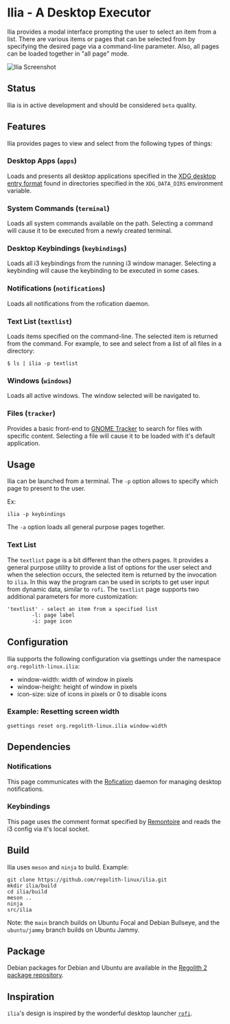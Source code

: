 # Ilia - A Desktop Executor

Ilia provides a modal interface prompting the user to select an item from a list. There are various items or pages that can be selected from by specifying the desired page via a command-line parameter. Also, all pages can be loaded together in "all page" mode.

![Ilia Screenshot](https://regolith-desktop.com/regolith-ilia-keybinding-window.png)

## Status

Ilia is in active development and should be considered `beta` quality.

## Features

Ilia provides pages to view and select from the following types of things:

### Desktop Apps (`apps`)

Loads and presents all desktop applications specified in the [XDG desktop entry format](https://specifications.freedesktop.org/desktop-entry-spec/desktop-entry-spec-latest.html) found in directories specified in the `XDG_DATA_DIRS` environment variable.

### System Commands (`terminal`)

Loads all system commands available on the path.  Selecting a command will cause it to be executed from a newly created terminal.

### Desktop Keybindings (`keybindings`)

Loads all i3 keybindings from the running i3 window manager.  Selecting a keybinding will cause the keybinding to be executed in some cases.

### Notifications (`notifications`)

Loads all notifications from the rofication daemon.

### Text List (`textlist`)

Loads items specified on the command-line.  The selected item is returned from the command.  For example, to see and select from a list of all files in a directory:

```shell
$ ls | ilia -p textlist
```

### Windows (`windows`)

Loads all active windows.  The window selected will be navigated to.

### Files (`tracker`)

Provides a basic front-end to [GNOME Tracker](https://wiki.gnome.org/Projects/Tracker) to search for files with specific content.  Selecting a file will cause it to be loaded with it's default application.

## Usage

Ilia can be launched from a terminal. The `-p` option allows to specify which page to present to the user.

Ex:
```shell
ilia -p keybindings
```

The `-a` option loads all general purpose pages together.

### Text List

The `textlist` page is a bit different than the others pages.  It provides a general purpose utility to provide a list of options for the user select and when the selection occurs, the selected item is returned by the invocation to `ilia`.  In this way the program can be used in scripts to get user input from dynamic data, similar to `rofi`.  The `textlist` page supports two additional parameters for more customization:

```shell
'textlist' - select an item from a specified list
        -l: page label
        -i: page icon
```

## Configuration

Ilia supports the following configuration via gsettings under the namespace `org.regolith-linux.ilia`:

* window-width: width of window in pixels
* window-height: height of window in pixels
* icon-size: size of icons in pixels or 0 to disable icons

### Example: Resetting screen width

```shell
gsettings reset org.regolith-linux.ilia window-width
```

## Dependencies

### Notifications

This page communicates with the [Rofication](https://github.com/regolith-linux/regolith-rofication) daemon for managing desktop notifications.

### Keybindings

This page uses the comment format specified by [Remontoire](https://github.com/regolith-linux/remontoire) and reads the i3 config via it's local socket.

## Build

Ilia uses `meson` and `ninja` to build.  Example:

```shell
git clone https://github.com/regolith-linux/ilia.git
mkdir ilia/build
cd ilia/build
meson ..
ninja
src/ilia
```

Note: the `main` branch builds on Ubuntu Focal and Debian Bullseye, and the `ubuntu/jammy` branch builds on Ubuntu Jammy.

## Package

Debian packages for Debian and Ubuntu are available in the [Regolith 2 package repository](https://github.com/regolith-linux/voulage).

## Inspiration

`ilia`'s design is inspired by the wonderful desktop launcher [`rofi`](https://github.com/davatorium/rofi).